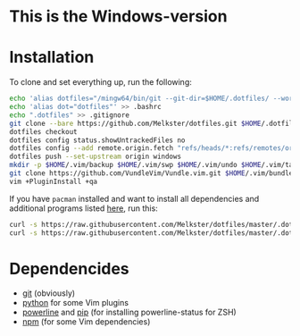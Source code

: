 # This is the Windows-version

# Installation
To clone and set everything up, run the following:
```sh
echo 'alias dotfiles="/mingw64/bin/git --git-dir=$HOME/.dotfiles/ --work-tree=$HOME"' >> .bashrc
echo 'alias dot="dotfiles"' >> .bashrc
echo ".dotfiles" >> .gitignore
git clone --bare https://github.com/Melkster/dotfiles.git $HOME/.dotfiles
dotfiles checkout
dotfiles config status.showUntrackedFiles no
dotfiles config --add remote.origin.fetch "refs/heads/*:refs/remotes/origin/*"
dotfiles push --set-upstream origin windows
mkdir -p $HOME/.vim/backup $HOME/.vim/swp $HOME/.vim/undo $HOME/.vim/tags
git clone https://github.com/VundleVim/Vundle.vim.git $HOME/.vim/bundle/Vundle.vim
vim +PluginInstall +qa
```

If you have `pacman` installed and want to install all dependencies and additional programs listed [here](.dotfiles/pkglist.txt), run this:

```sh
curl -s https://raw.githubusercontent.com/Melkster/dotfiles/master/.dotfiles/install-dependencies.sh | sudo bash
curl -s https://raw.githubusercontent.com/Melkster/dotfiles/master/.dotfiles/install-dotfiles.sh | bash
```

# Dependencides

- [git](https://git-scm.com/) (obviously)
- [python](https://www.python.org/downloads/) for some Vim plugins
- [powerline](https://github.com/powerline/powerline) and [pip](https://pypi.org/project/pip/) (for installing powerline-status for ZSH)
- [npm](https://www.npmjs.com/) (for some Vim dependencies)
